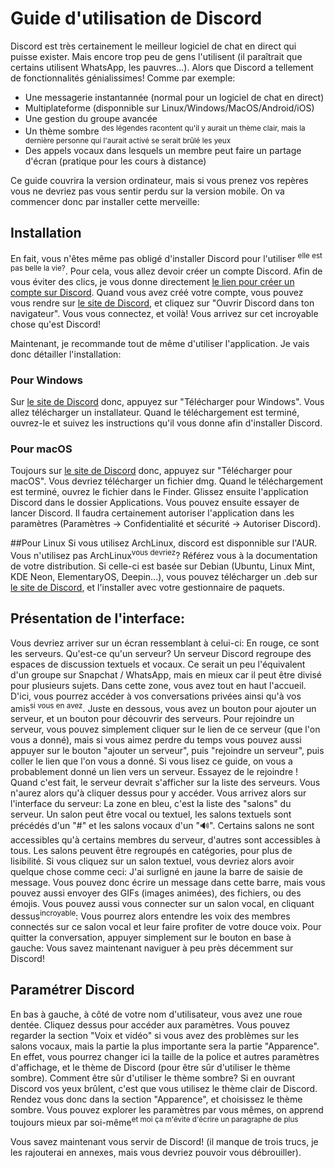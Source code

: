 # Guide d'utilisation de Discord
Discord est très certainement le meilleur logiciel de chat en direct qui puisse exister. Mais encore trop peu de gens l'utilisent (il paraîtrait que certains utilisent WhatsApp, les pauvres...). Alors que Discord a tellement de fonctionnalités génialissimes! Comme par exemple:
* Une messagerie instantannée (normal pour un logiciel de chat en direct)
* Multiplateforme (disponnible sur Linux/Windows/MacOS/Android/iOS)
* Une gestion du groupe avancée
* Un thème sombre <sup>des légendes racontent qu'il y aurait un thème clair, mais la dernière personne qui l'aurait activé se serait brûlé les yeux</sup>
* Des appels vocaux dans lesquels un membre peut faire un partage d'écran (pratique pour les cours à distance)

Ce guide couvrira la version ordinateur, mais si vous prenez vos repères vous ne devriez pas vous sentir perdu sur la version mobile.
On va commencer donc par installer cette merveille:

## Installation
En fait, vous n'êtes même pas obligé d'installer Discord pour l'utiliser <sup>elle est pas belle la vie?</sup>.
Pour cela, vous allez devoir créer un compte Discord. Afin de vous éviter des clics, je vous donne directement [le lien pour créer un compte sur Discord](https://discordapp.com/register). Quand vous avez créé votre compte, vous pouvez vous rendre sur [le site de Discord](https://discord.gg), et cliquez sur "Ouvrir Discord dans ton navigateur". Vous vous connectez, et voilà! Vous arrivez sur cet incroyable chose qu'est Discord!

Maintenant, je recommande tout de même d'utiliser l'application. Je vais donc détailler l'installation:
### Pour Windows
Sur [le site de Discord](https://discord.gg) donc, appuyez sur "Télécharger pour Windows". Vous allez télécharger un installateur. Quand le téléchargement est terminé, ouvrez-le et suivez les instructions qu'il vous donne afin d'installer Discord.

### Pour macOS
Toujours sur [le site de Discord](https://discord.gg) donc, appuyez sur "Télécharger pour macOS". Vous devriez télécharger un fichier dmg. Quand le téléchargement est terminé, ouvrez le fichier dans le Finder. Glissez ensuite l'application Discord dans le dossier Applications. Vous pouvez ensuite essayer de lancer Discord. Il faudra certainement autoriser l'application dans les paramètres (Paramètres -> Confidentialité et sécurité -> Autoriser Discord).

##Pour Linux
Si vous utilisez ArchLinux, discord est disponnible sur l'AUR.
Vous n'utilisez pas ArchLinux<sup>vous devriez</sup>?
Référez vous à la documentation de votre distribution. Si celle-ci est basée sur Debian (Ubuntu, Linux Mint, KDE Neon, ElementaryOS, Deepin...), vous pouvez télécharger un .deb sur [le site de Discord](https://discord.gg), et l'installer avec votre gestionnaire de paquets.
## Présentation de l'interface:
Vous devriez arriver sur un écran ressemblant à celui-ci:
En rouge, ce sont les serveurs. Qu'est-ce qu'un serveur? Un serveur Discord regroupe des espaces de discussion textuels et vocaux. Ce serait un peu l'équivalent d'un groupe sur Snapchat / WhatsApp, mais en mieux car il peut être divisé pour plusieurs sujets.
Dans cette zone, vous avez tout en haut l'accueil. D'ici, vous pourrez accéder à vos conversations privées ainsi qu'à vos amis<sup>si vous en avez</sup>.
Juste en dessous, vous avez un bouton pour ajouter un serveur, et un bouton pour découvrir des serveurs. Pour rejoindre un serveur, vous pouvez simplement cliquer sur le lien de ce serveur (que l'on vous a donné), mais si vous aimez perdre du temps vous pouvez aussi appuyer sur le bouton "ajouter un serveur", puis "rejoindre un serveur", puis coller le lien que l'on vous a donné.
Si vous lisez ce guide, on vous a probablement donné un lien vers un serveur. Essayez de le rejoindre ! 
Quand c'est fait, le serveur devrait s'afficher sur la liste des serveurs. Vous n'aurez alors qu'à cliquer dessus pour y accéder. Vous arrivez alors sur l'interface du serveur:
La zone en bleu, c'est la liste des "salons" du serveur. Un salon peut être vocal ou textuel, les salons textuels sont précédés d'un "#" et les salons vocaux d'un "🔊". Certains salons ne sont accessibles qu'à certains membres du serveur, d'autres sont accessibles à tous. 
Les salons peuvent être regroupés en catégories, pour plus de lisibilité. Si vous cliquez sur un salon textuel, vous devriez alors avoir quelque chose comme ceci:
J'ai surligné en jaune la barre de saisie de message. Vous pouvez donc écrire un message dans cette barre, mais vous pouvez aussi envoyer des GIFs (images animées), des fichiers, ou des émojis.
Vous pouvez aussi vous connecter sur un salon vocal, en cliquant dessus<sup>incroyable</sup>: Vous pourrez alors entendre les voix des membres connectés sur ce salon vocal et leur faire profiter de votre douce voix. Pour quitter la conversation, appuyer simplement sur le bouton en base à gauche:
Vous savez maintenant naviguer à peu près décemment sur Discord!
## Paramétrer Discord
En bas à gauche, à côté de votre nom d'utilisateur, vous avez une roue dentée. Cliquez dessus pour accéder aux paramètres. Vous pouvez regarder la section "Voix et vidéo" si vous avez des problèmes sur les salons vocaux, mais la partie la plus importante sera la partie "Apparence". En effet, vous pourrez changer ici la taille de la police et autres paramètres d'affichage, et le thème de Discord (pour être sûr d'utiliser le thème sombre). Comment être sûr d'utiliser le thème sombre? Si en ouvrant Discord vos yeux brûlent, c'est que vous utilisez le thème clair de Discord. Rendez vous donc dans la section "Apparence", et choisissez le thème sombre. Vous pouvez explorer les paramètres par vous mêmes, on apprend toujours mieux par soi-même<sup>et moi ça m'évite d'écrire un paragraphe de plus</sup>

Vous savez maintenant vous servir de Discord! (il manque de trois trucs, je les rajouterai en annexes, mais vous devriez pouvoir vous débrouiller).
